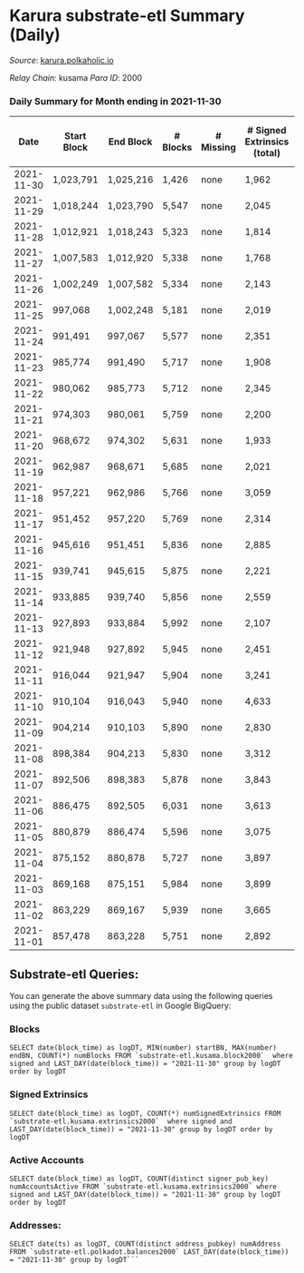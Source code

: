 # Karura substrate-etl Summary (Daily)

_Source_: [karura.polkaholic.io](https://karura.polkaholic.io)

*Relay Chain*: kusama
*Para ID*: 2000



### Daily Summary for Month ending in 2021-11-30


| Date | Start Block | End Block | # Blocks | # Missing | # Signed Extrinsics (total) | # Active Accounts | # Addresses with Balances | # Events | # Transfers | # XCM Transfers In | # XCM Transfers Out |
| ---- | ----------- | --------- | -------- | --------- | --------------------------- | ----------------- | ------------------------- | -------- | ----------- | ------------------ | ------------------- |
| 2021-11-30 | 1,023,791 | 1,025,216 | 1,426 | none | 1,962 | 346 | 68,244 | 24,551 | 3,419 ($15,691,613) | 103 ($3,928,291) | 188 ($837,948) |
| 2021-11-29 | 1,018,244 | 1,023,790 | 5,547 | none | 2,045 | 391 | 68,222 | 55,088 | 7,669 ($25,841,633) | 167 ($5,432,502) | 231 ($8,384,632) |
| 2021-11-28 | 1,012,921 | 1,018,243 | 5,323 | none | 1,814 | 300 | 68,183 | 52,233 | 7,531 ($2,857,991) | 110 ($915,180) | 158 ($834,162) |
| 2021-11-27 | 1,007,583 | 1,012,920 | 5,338 | none | 1,768 | 343 | 68,161 | 52,279 | 7,455 ($2,683,332) | 98 ($212,547) | 167 ($563,618) |
| 2021-11-26 | 1,002,249 | 1,007,582 | 5,334 | none | 2,143 | 350 | 68,134 | 54,948 | 8,177 ($9,893,709) | 195 ($1,545,252) | 203 ($721,429) |
| 2021-11-25 | 997,068 | 1,002,248 | 5,181 | none | 2,019 | 347 | 68,110 | 52,508 | 7,517 ($7,836,734) | 179 ($833,959) | 248 ($3,253,815) |
| 2021-11-24 | 991,491 | 997,067 | 5,577 | none | 2,351 | 360 | 68,080 | 56,830 | 8,403 ($8,535,867) | 163 ($820,706) | 164 ($2,539,611) |
| 2021-11-23 | 985,774 | 991,490 | 5,717 | none | 1,908 | 347 | 68,045 | 55,781 | 7,936 ($2,758,594) | 140 ($467,128) | 165 ($875,604) |
| 2021-11-22 | 980,062 | 985,773 | 5,712 | none | 2,345 | 409 | 68,030 | 57,992 | 8,460 ($11,618,420) | 167 ($1,546,993) | 171 ($7,868,133) |
| 2021-11-21 | 974,303 | 980,061 | 5,759 | none | 2,200 | 386 | 67,999 | 57,198 | 8,266 ($4,988,306) | 139 ($622,156) | 190 ($1,154,400) |
| 2021-11-20 | 968,672 | 974,302 | 5,631 | none | 1,933 | 334 | 67,969 | 54,790 | 7,681 ($9,562,479) | 122 ($3,787,794) | 166 ($336,719) |
| 2021-11-19 | 962,987 | 968,671 | 5,685 | none | 2,021 | 378 | 67,945 | 55,744 | 7,878 ($9,227,986) | 104 ($3,246,209) | 191 ($970,410) |
| 2021-11-18 | 957,221 | 962,986 | 5,766 | none | 3,059 | 461 | 67,915 | 63,379 | 9,781 ($23,699,962) | 271 ($4,714,754) | 269 ($7,011,757) |
| 2021-11-17 | 951,452 | 957,220 | 5,769 | none | 2,314 | 382 |  | 57,913 | 8,214 ($12,664,101) | 153 ($2,362,447) | 182 ($1,965,262) |
| 2021-11-16 | 945,616 | 951,451 | 5,836 | none | 2,885 | 463 | 67,861 | 61,821 | 9,114 ($12,421,877) | 247 ($1,431,069) | 193 ($1,305,457) |
| 2021-11-15 | 939,741 | 945,615 | 5,875 | none | 2,221 | 373 | 67,853 | 57,744 | 8,074 ($4,456,440) | 92 ($1,057,905) | 167 ($1,420,162) |
| 2021-11-14 | 933,885 | 939,740 | 5,856 | none | 2,559 | 521 | 67,812 | 59,585 | 8,432 ($4,134,193) | 96 ($477,145) | 238 ($1,201,599) |
| 2021-11-13 | 927,893 | 933,884 | 5,992 | none | 2,107 | 366 | 67,786 | 57,990 | 8,174 ($3,682,794) | 85 ($792,474) | 151 ($519,864) |
| 2021-11-12 | 921,948 | 927,892 | 5,945 | none | 2,451 | 414 | 67,757 | 59,936 | 8,453 ($16,928,632) | 176 ($5,288,306) | 243 ($3,709,192) |
| 2021-11-11 | 916,044 | 921,947 | 5,904 | none | 3,241 | 493 | 67,727 | 64,287 | 9,664 ($19,694,320) | 194 ($5,822,763) | 305 ($1,400,699) |
| 2021-11-10 | 910,104 | 916,043 | 5,940 | none | 4,633 | 522 | 67,684 | 62,130 | 11,380 ($63,886,533) | 298 ($3,844,703) | 372 ($8,517,552) |
| 2021-11-09 | 904,214 | 910,103 | 5,890 | none | 2,830 | 471 | 67,645 | 50,770 | 8,989 ($7,438,985) | 170 ($1,397,966) | 237 ($1,323,246) |
| 2021-11-08 | 898,384 | 904,213 | 5,830 | none | 3,312 | 599 | 67,603 | 52,758 | 9,318 ($8,391,661) | 135 ($650,096) | 271 ($961,816) |
| 2021-11-07 | 892,506 | 898,383 | 5,878 | none | 3,843 | 753 | 67,553 | 57,043 | 10,150 ($16,000,494) | 283 ($795,856) | 426 ($5,943,766) |
| 2021-11-06 | 886,475 | 892,505 | 6,031 | none | 3,613 | 660 | 67,495 | 55,733 | 9,829 ($10,245,611) | 143 ($934,489) | 403 ($4,025,032) |
| 2021-11-05 | 880,879 | 886,474 | 5,596 | none | 3,075 | 540 | 67,458 | 49,757 | 8,779 ($7,592,327) | 125 ($1,033,822) | 241 ($2,881,209) |
| 2021-11-04 | 875,152 | 880,878 | 5,727 | none | 3,897 | 642 | 67,403 | 55,134 | 10,185 ($9,962,062) | 214 ($1,818,924) | 258 ($2,289,619) |
| 2021-11-03 | 869,168 | 875,151 | 5,984 | none | 3,899 | 635 | 67,335 | 57,910 | 10,611 ($8,858,696) | 198 ($1,115,432) | 379 ($1,861,074) |
| 2021-11-02 | 863,229 | 869,167 | 5,939 | none | 3,665 | 646 | 67,274 | 55,335 | 10,067 ($6,620,811) | 119 ($634,437) | 287 ($1,401,651) |
| 2021-11-01 | 857,478 | 863,228 | 5,751 | none | 2,892 | 488 | 67,234 | 49,399 | 8,675 ($4,175,552) | 70 ($264,628) | 196 ($2,272,698) |

## Substrate-etl Queries:
You can generate the above summary data using the following queries using the public dataset `substrate-etl` in Google BigQuery:


### Blocks
```
SELECT date(block_time) as logDT, MIN(number) startBN, MAX(number) endBN, COUNT(*) numBlocks FROM `substrate-etl.kusama.block2000`  where signed and LAST_DAY(date(block_time)) = "2021-11-30" group by logDT order by logDT
```


### Signed Extrinsics
```
SELECT date(block_time) as logDT, COUNT(*) numSignedExtrinsics FROM `substrate-etl.kusama.extrinsics2000`  where signed and LAST_DAY(date(block_time)) = "2021-11-30" group by logDT order by logDT
```


### Active Accounts
```
SELECT date(block_time) as logDT, COUNT(distinct signer_pub_key) numAccountsActive FROM `substrate-etl.kusama.extrinsics2000` where signed and LAST_DAY(date(block_time)) = "2021-11-30" group by logDT order by logDT
```


### Addresses:
```
SELECT date(ts) as logDT, COUNT(distinct address_pubkey) numAddress FROM `substrate-etl.polkadot.balances2000` LAST_DAY(date(block_time)) = "2021-11-30" group by logDT```

